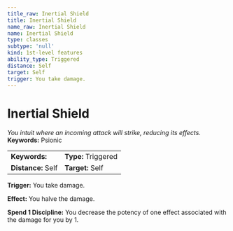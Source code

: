 ```yaml
---
title_raw: Inertial Shield
title: Inertial Shield
name_raw: Inertial Shield
name: Inertial Shield
type: classes
subtype: 'null'
kind: 1st-level features
ability_type: Triggered
distance: Self
target: Self
trigger: You take damage.
---
```


# Inertial Shield

*You intuit where an incoming attack will strike, reducing its effects.* **Keywords:** Psionic

|                    |                     |
| :----------------- | :------------------ |
| **Keywords:**      | **Type:** Triggered |
| **Distance:** Self | **Target:** Self    |

**Trigger:** You take damage.

**Effect:** You halve the damage.

**Spend 1 Discipline:** You decrease the potency of one effect associated with the damage for you by 1.
